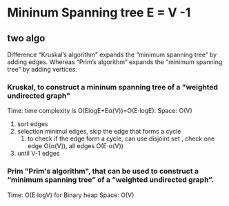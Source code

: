 # Mininum Spanning tree E = V -1

## two algo

Difference
“Kruskal’s algorithm” expands the “minimum spanning tree” by adding edges.
Whereas “Prim’s algorithm” expands the “minimum spanning tree” by adding vertices.




### Kruskal, to construct a mininum spanning tree of a "weighted undirected graph"
Time: time complexity is O(ElogE+Eα(V))=O(E⋅logE).
Space: O(V)
   1. sort edges
   2. selection minimul edges, skip the edge that forms a cycle
      1. to check if the edge form a cycle, can use disjoint set , check one edge O(α(V)), all edges O(E⋅α(V))
   3. until V-1 edges

### Prim "Prim's algorithm", that can be used to construct a “minimum spanning tree” of a “weighted undirected graph”.
Time: O(E⋅logV) for Binary heap
Space:  O(V)








